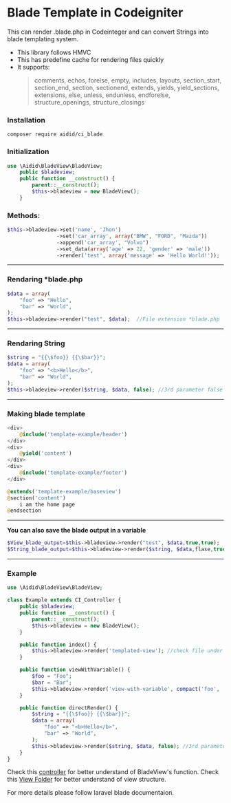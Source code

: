 # Blade Template in Codeigniter

This can render .blade.php in Codeinteger and can convert Strings into blade templating system.

- This library follows HMVC
- This has predefine cache for rendering files quickly
- It supports:
  > comments, echos, forelse, empty, includes, layouts, section_start, section_end, section, sectionend, extends, yields, yield_sections, extensions, else, unless, endunless, endforelse, structure_openings, structure_closings

### Installation
```
composer require aidid/ci_blade
```

### Initialization

```php
use \Aidid\BladeView\BladeView;
	public $bladeview;
	public function __construct() {
		parent::__construct();
		$this->bladeview = new BladeView();
	}
```

### Methods:

```php
$this->bladeview->set('name', 'Jhon')
				->set('car_array', array("BMW", "FORD", "Mazda"))
				->append('car_array', "Volvo")
				->set_data(array('age' => 22, 'gender' => 'male'))
				->render('test', array('message' => 'Hello World!'));
```

---

### Rendaring \*blade.php

```php
$data = array(
	"foo" => "Hello",
	"bar" => "World",
);
$this->bladeview->render("test", $data);  //File extension *blade.php
```

---

### Rendaring String

```php
$string = "{{\$foo}} {{\$bar}}";
$data = array(
	"foo" => "<b>Hello</b>",
	"bar" => "World",
);
$this->bladeview->render($string, $data, false); //3rd parameter false is important
```

---

### Making  blade template

```php
<div>
    @include('template-example/header')
</div>
<div>
    @yield('content')
</div>
<div>
    @include('template-example/footer')
</div>

```

```php
@extends('template-example/baseview')
@section('content')
    i am the home page
@endsection

```

---

**You can also save the blade output in a variable**

```php
$View_blade_output=$this->bladeview->render("test", $data,true,true);
$String_blade_output=$this->bladeview->render($string, $data,flase,true);
```

---

### Example

```php
use \Aidid\BladeView\BladeView;

class Example extends CI_Controller {
	public $bladeview;
	public function __construct() {
		parent::__construct();
		$this->bladeview = new BladeView();
	}

	public function index() {
		$this->bladeview->render('templated-view'); //check file under view folder
	}

	public function viewWithVariable() {
		$foo = "Foo";
		$bar = "Bar";
		$this->bladeview->render('view-with-variable', compact('foo', 'bar'));
	}

	public function directRender() {
		$string = "{{\$foo}} {{\$bar}}";
		$data = array(
			"foo" => "<b>Hello</b>",
			"bar" => "World",
		);
		$this->bladeview->render($string, $data, false); //3rd parameter false is important
	}
}
```

Check this [controller](https://github.com/aididalam/Codeigniter-Blade-Template/blob/main/application/controllers/Example.php "controller") for better understand of BladeView's function.
Check this [View Folder](https://github.com/aididalam/Codeigniter-Blade-Template/tree/main/application/views "View Folder") for better understand of view structure.

For more details please follow laravel blade documentaion.
